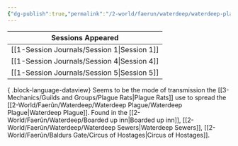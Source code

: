 ```yaml
---
{"dg-publish":true,"permalink":"/2-world/faerun/waterdeep/waterdeep-plague/black-goo/","created":"2025-02-22T18:32:55.431-05:00","updated":"2025-02-24T20:32:20.149-05:00"}
---
```


| Sessions Appeared                              |
| ---------------------------------------------- |
| [[1-Session Journals/Session 1\|Session 1]] |
| [[1-Session Journals/Session 4\|Session 4]] |
| [[1-Session Journals/Session 5\|Session 5]] |

{ .block-language-dataview}
Seems to be the mode of transmission the [[3-Mechanics/Guilds and Groups/Plague Rats\|Plague Rats]] use to spread the [[2-World/Faerûn/Waterdeep/Waterdeep Plague/Waterdeep Plague\|Waterdeep Plague]]. Found in the [[2-World/Faerûn/Waterdeep/Boarded up inn\|Boarded up inn]], [[2-World/Faerûn/Waterdeep/Waterdeep Sewers\|Waterdeep Sewers]], [[2-World/Faerûn/Baldurs Gate/Circus of Hostages\|Circus of Hostages]].